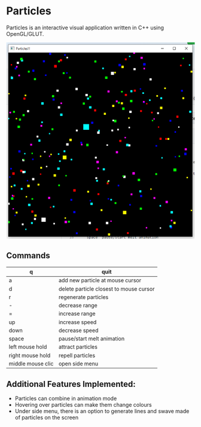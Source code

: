 # Particles

Particles is an interactive visual application written in C++ using OpenGL/GLUT.

![Image of Particles Application](https://github.com/ipa-1/WebProjects/blob/master/Particles/Images/ParticlesApplication.PNG)

## Commands 
    
| q | quit       |
|---|------------|
| a | add new particle at mouse cursor         |
| d | delete particle closest to mouse cursor  |
| r | regenerate particles           |
| - | decrease range           |
| = | increase range            |
| up | increase speed           |
| down | decrease speed           |
| space |  pause/start melt animation           |
| left mouse hold | attract particles           |
| right mouse hold | repell particles           |
| middle mouse clic | open side menu           |

## Additional Features Implemented:
- Particles can combine in animation mode
- Hovering over particles can make them change colours
- Under side menu, there is an option to generate lines and swave made of particles on the screen

